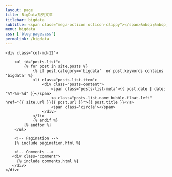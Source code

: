 ```yaml
---
layout: page
title: BigData系列文章
titlebar: bigdata
subtitle: <span class="mega-octicon octicon-clippy"></span>&nbsp;&nbsp; 大数据
menu: bigdata
css: ['blog-page.css']
permalink: /bigdata
---
```


<div class="row">

    <div class="col-md-12">

        <ul id="posts-list">
            {% for post in site.posts %}
                {% if post.category=='bigdata'  or post.keywords contains 'bigdata' %}
                <li class="posts-list-item">
                    <div class="posts-content">
                        <span class="posts-list-meta">{{ post.date | date: "%Y-%m-%d" }}</span>
                        <a class="posts-list-name bubble-float-left" href="{{ site.url }}{{ post.url }}">{{ post.title }}</a>
                        <span class='circle'></span>
                    </div>
                </li>
                {% endif %}
            {% endfor %}
        </ul> 

        <!-- Pagination -->
        {% include pagination.html %}

        <!-- Comments -->
       <div class="comment">
         {% include comments.html %}
       </div>
    </div>

</div>
<script>
    $(document).ready(function(){

        // Enable bootstrap tooltip
        $("body").tooltip({ selector: '[data-toggle=tooltip]' });

    });
</script>